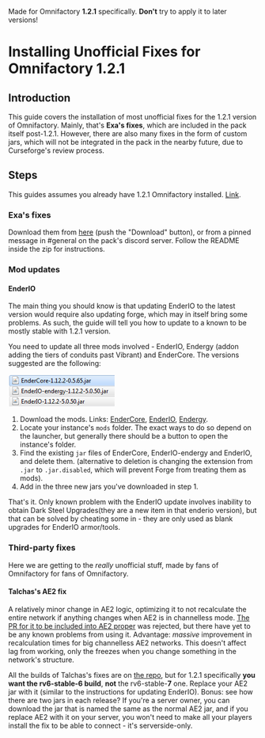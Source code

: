 Made for Omnifactory **1.2.1** specifically. **Don't** try to apply it to later versions!

# Installing Unofficial Fixes for Omnifactory 1.2.1

## Introduction

This guide covers the installation of most unofficial fixes for the 1.2.1 version of Omnifactory. Mainly, that's **Exa's fixes**, which are included in the pack itself post-1.2.1. However, there are also many fixes in the form of custom jars, which will not be integrated in the pack in the nearby future, due to Curseforge's review process.

## Steps

This guides assumes you already have 1.2.1 Omnifactory installed. [Link](https://www.curseforge.com/minecraft/modpacks/omnifactory/files/2733453).

### Exa's fixes
Download them from [here](files/UnofficialFixes/Exa_Fixes_20191004.zip) (push the "Download" button), or from a pinned message in #general on the pack's discord server. Follow the README inside the zip for instructions. 

### Mod updates
#### EnderIO
The main thing you should know is that updating EnderIO to the latest version would require also updating forge, which may in itself bring some problems. As such, the guide will tell you how to update to a known to be mostly stable with 1.2.1 version.

You need to update all three mods involved - EnderIO, Endergy (addon adding the tiers of conduits past Vibrant) and EnderCore. The versions suggested are the following:

![suggested versions](files/UnofficialFixes/enderIO_versions.png)

1. Download the mods. Links: [EnderCore](https://www.curseforge.com/minecraft/mc-mods/endercore/download/2744056), [EnderIO](https://www.curseforge.com/minecraft/mc-mods/ender-io/download/2754866), [Endergy](https://www.curseforge.com/minecraft/mc-mods/ender-io-endergy/download/2754865).
2. Locate your instance's `mods` folder. The exact ways to do so depend on the launcher, but generally there should be a button to open the instance's folder.
3. Find the existing `jar` files of EnderCore, EnderIO-endergy and EnderIO, and delete them. (alternative to deletion is changing the extension from `.jar` to `.jar.disabled`, which will prevent Forge from treating them as mods).
4. Add in the three new jars you've downloaded in step 1.

That's it. Only known problem with the EnderIO update involves inability to obtain Dark Steel Upgrades(they are a new item in that enderio version), but that can be solved by cheating some in - they are only used as blank upgrades for EnderIO armor/tools.

### Third-party fixes
Here we are getting to the *really* unofficial stuff, made by fans of Omnifactory for fans of Omnifactory.
#### Talchas's AE2 fix
A relatively minor change in AE2 logic, optimizing it to not recalculate the entire network if anything changes when AE2 is in channelless mode. [The PR for it to be included into AE2 proper](https://github.com/AppliedEnergistics/Applied-Energistics-2/pull/4220) was rejected, but there have yet to be any known problems from using it. Advantage: *massive* improvement in recalculation times for big channelless AE2 networks. This doesn't affect lag from working, only the freezes when you change something in the network's structure.

All the builds of Talchas's fixes are on [the repo](https://github.com/talchas/Applied-Energistics-2/releases), but for 1.2.1 specifically **you want the rv6-stable-6 build**, **not** the rv6-stable-**7** one. Replace your AE2 jar with it (similar to the instructions for updating EnderIO). Bonus: see how there are two jars in each release? If you're a server owner, you can download the jar that is named the same as the normal AE2 jar, and if you replace AE2 with it on your server, you won't need to make all your players install the fix to be able to connect - it's serverside-only.